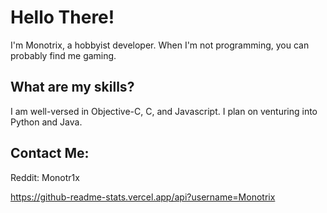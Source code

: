 # Hello There!  
I'm Monotrix, a hobbyist developer. When I'm not programming, you can probably find me gaming.    

## What are my skills?  
I am well-versed in Objective-C, C, and Javascript. I plan on venturing into Python and Java.

## Contact Me:
Reddit: Monotr1x

https://github-readme-stats.vercel.app/api?username=Monotrix
